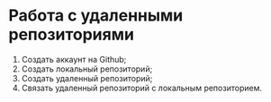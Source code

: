 # Работа с удаленными репозиториями

1. Создать аккаунт на Github;
2. Создать локальный репозиторий;
3. Создать удаленный репозиторий;
4. Связать удаленный репозиторий с локальным репозиторием.